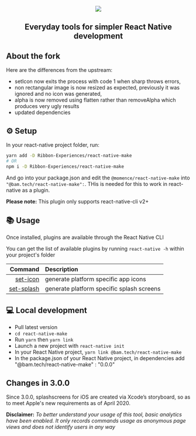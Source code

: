 <p align="center"><img src="./docs/assets/make-logo.png"></p>
<h2 align="center">Everyday tools for simpler React Native development</h2>

## About the fork

Here are the differences from the upstream:
- setIcon now exits the process with code 1 when sharp throws errors, 
- non rectangular image is now resized as expected, previously it was ignored and no icon was generated,
- alpha is now removed using flatten rather than removeAlpha which produces very ugly results
- updated dependencies

## ⚙️ Setup

In your react-native project folder, run:

```bash
yarn add -D Ribbon-Experiences/react-native-make
# OR
npm i -D Ribbon-Experiences/react-native-make
```
And go into your package.json and edit the `@momence/react-native-make` into `"@bam.tech/react-native-make":`. THis is needed for this to work in react-native as a plugin.

**Please note:** This plugin only supports react-native-cli v2+

## 📚 Usage

Once installed, plugins are available through the React Native CLI

You can get the list of available plugins by running `react-native -h` within your project's folder

|                            Command | Description                               |
| ---------------------------------: | :---------------------------------------- |
|     [set-icon](./docs/set-icon.md) | generate platform specific app icons      |
| [set-splash](./docs/set-splash.md) | generate platform specific splash screens |

## 💻 Local development

- Pull latest version
- `cd react-native-make`
- Run `yarn` then `yarn link`
- Launch a new project with `react-native init`
- In your React Native project, `yarn link @bam.tech/react-native-make`
- In the package.json of your React Native project, in dependencies add "@bam.tech/react-native-make" : "0.0.0"

## Changes in 3.0.0

Since 3.0.0, splashscreens for iOS are created via Xcode’s storyboard, so as to meet Apple's new requirements as of April 2020.

**Disclaimer:** _To better understand your usage of this tool, basic analytics have been enabled. It only records commands usage as anonymous page views and does not identify users in any way_
